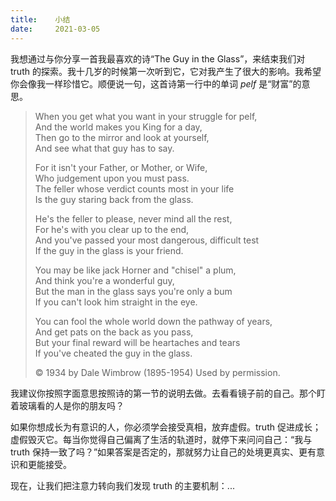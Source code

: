 ```yaml
---
title:    小结
date:     2021-03-05
---
```


我想通过与你分享一首我最喜欢的诗“The Guy in the Glass”，来结束我们对 truth 的探索。我十几岁的时候第一次听到它，它对我产生了很大的影响。我希望你会像我一样珍惜它。顺便说一句，这首诗第一行中的单词 *pelf* 是“财富”的意思。

> When you get what you want in your struggle for pelf,<br />
> And the world makes you King for a day,<br />
> Then go to the mirror and look at yourself,<br />
> And see what that guy has to say.<br />
>
> For it isn't your Father, or Mother, or Wife,<br />
> Who judgement upon you must pass.<br />
> The feller whose verdict counts most in your life<br />
> Is the guy staring back from the glass.<br />
>
> He's the feller to please, never mind all the rest,<br />
> For he's with you clear up to the end,<br />
> And you've passed your most dangerous, difficult test<br />
> If the guy in the glass is your friend.<br />
>
> You may be like jack Horner and "chisel" a plum,<br />
> And think you're a wonderful guy,<br />
> But the man in the glass says you're only a bum<br />
> If you can't look him straight in the eye.<br />
>
> You can fool the whole world down the pathway of years,<br />
> And get pats on the back as you pass,<br />
> But your final reward will be heartaches and tears<br />
> If you've cheated the guy in the glass.<br />
>
> © 1934 by Dale Wimbrow (1895-1954) Used by permission.

我建议你按照字面意思按照诗的第一节的说明去做。去看看镜子前的自己。那个盯着玻璃看的人是你的朋友吗？

如果你想成长为有意识的人，你必须学会接受真相，放弃虚假。truth 促进成长；虚假毁灭它。每当你觉得自己偏离了生活的轨道时，就停下来问问自己：“我与 truth 保持一致了吗？”如果答案是否定的，那就努力让自己的处境更真实、更有意识和更能接受。

现在，让我们把注意力转向我们发现 truth 的主要机制：...
